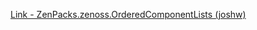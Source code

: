 [Link - ZenPacks.zenoss.OrderedComponentLists (joshw)](https://github.com/joshw/ZenPacks.zenoss.OrderedComponentLists)
